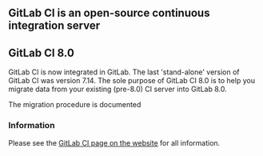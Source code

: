 ## GitLab CI is an open-source continuous integration server



## GitLab CI 8.0

GitLab CI is now integrated in GitLab. The last 'stand-alone' version of GitLab
CI was version 7.14. The sole purpose of GitLab CI 8.0 is to help you migrate
data from your existing (pre-8.0) CI server into GitLab 8.0.

The migration procedure is documented 

### Information

Please see the [GitLab CI page on the website](https://about.gitlab.com/gitlab-ci/) for all information.
